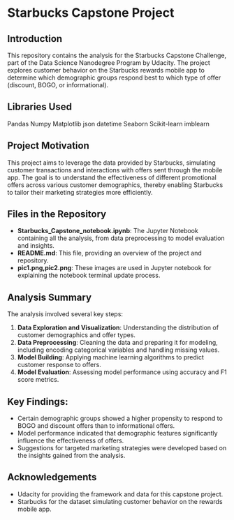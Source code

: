 # Starbucks Capstone Project
## Introduction
This repository contains the analysis for the Starbucks Capstone Challenge, part of the Data Science Nanodegree Program by Udacity. The project explores customer behavior on the Starbucks rewards mobile app to determine which demographic groups respond best to which type of offer (discount, BOGO, or informational).

## Libraries Used
Pandas
Numpy
Matplotlib
json
datetime
Seaborn
Scikit-learn
imblearn

## Project Motivation
This project aims to leverage the data provided by Starbucks, simulating customer transactions and interactions with offers sent through the mobile app. The goal is to understand the effectiveness of different promotional offers across various customer demographics, thereby enabling Starbucks to tailor their marketing strategies more efficiently.

## Files in the Repository
 - **Starbucks_Capstone_notebook.ipynb**: The Jupyter Notebook containing all the analysis, from data preprocessing to model evaluation and insights.
 - **README.md**: This file, providing an overview of the project and repository.
 - **pic1.png,pic2.png**: These images are used in Jupyter notebook for explaining the notebook terminal update process.

## Analysis Summary
The analysis involved several key steps:

1. **Data Exploration and Visualization**: Understanding the distribution of customer demographics and offer types.
2. **Data Preprocessing**: Cleaning the data and preparing it for modeling, including encoding categorical variables and handling missing values.
3. **Model Building**: Applying machine learning algorithms to predict customer response to offers.
4. **Model Evaluation**: Assessing model performance using accuracy and F1 score metrics.

## Key Findings:
 - Certain demographic groups showed a higher propensity to respond to BOGO and discount offers than to informational offers.
 - Model performance indicated that demographic features significantly influence the effectiveness of offers.
 - Suggestions for targeted marketing strategies were developed based on the insights gained from the analysis.

## Acknowledgements
 - Udacity for providing the framework and data for this capstone project.
 - Starbucks for the dataset simulating customer behavior on the rewards mobile app.
